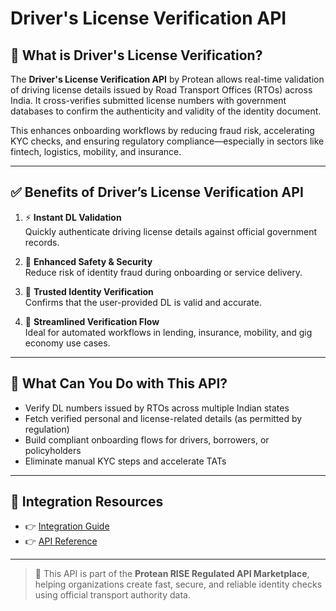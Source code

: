 # Driver's License Verification API

## 📘 What is Driver's License Verification?

The **Driver's License Verification API** by Protean allows real-time validation of driving license details issued by Road Transport Offices (RTOs) across India. It cross-verifies submitted license numbers with government databases to confirm the authenticity and validity of the identity document.

This enhances onboarding workflows by reducing fraud risk, accelerating KYC checks, and ensuring regulatory compliance—especially in sectors like fintech, logistics, mobility, and insurance.

---

## ✅ Benefits of Driver’s License Verification API

1. ⚡ **Instant DL Validation**  
   Quickly authenticate driving license details against official government records.

2. 🔐 **Enhanced Safety & Security**  
   Reduce risk of identity fraud during onboarding or service delivery.

3. 📄 **Trusted Identity Verification**  
   Confirms that the user-provided DL is valid and accurate.

4. 🔄 **Streamlined Verification Flow**  
   Ideal for automated workflows in lending, insurance, mobility, and gig economy use cases.

---

## 💼 What Can You Do with This API?

- Verify DL numbers issued by RTOs across multiple Indian states  
- Fetch verified personal and license-related details (as permitted by regulation)  
- Build compliant onboarding flows for drivers, borrowers, or policyholders  
- Eliminate manual KYC steps and accelerate TATs

---

## 🔗 Integration Resources

- 👉 [Integration Guide](https://docs.risewithprotean.io/55/integration-guide)  
- 👉 [API Reference](https://docs.risewithprotean.io/55/api-reference)

---

> 📌 This API is part of the **Protean RISE Regulated API Marketplace**, helping organizations create fast, secure, and reliable identity checks using official transport authority data.
